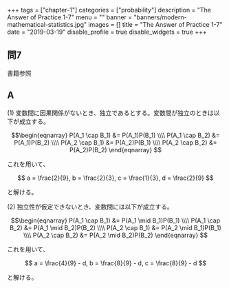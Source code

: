 +++
tags = ["chapter-1"]
categories = ["probability"]
description = "The Answer of Practice 1-7"
menu = ""
banner = "banners/modern-mathematical-statistics.jpg"
images = []
title = "The Answer of Practice 1-7"
date = "2019-03-19"
disable_profile = true
disable_widgets = true
+++

## 問7
書籍参照

## A
(1) 変数間に因果関係がないとき、独立であるとする。変数間が独立のときは以下が成立する。

$$\begin{eqnarray}
P(A_1 \cap B_1) &= P(A_1)P(B_1) \\\\ 
P(A_1 \cap B_2) &= P(A_1)P(B_2) \\\\ 
P(A_2 \cap B_1) &= P(A_2)P(B_1) \\\\ 
P(A_2 \cap B_2) &= P(A_2)P(B_2) 
\end{eqnarray} $$

これを用いて、 

$$
a = \frac{2}{9}, b = \frac{2}{3}, c = \frac{1}{3}, d = \frac{2}{9} 
$$

と解ける。

(2) 独立性が仮定できないとき、変数間には以下が成立する。

$$\begin{eqnarray}
P(A_1 \cap B_1) &= P(A_1 \mid B_1)P(B_1) \\\\ 
P(A_1 \cap B_2) &= P(A_1 \mid B_2)P(B_2) \\\\ 
P(A_2 \cap B_1) &= P(A_2 \mid B_1)P(B_1) \\\\ 
P(A_2 \cap B_2) &= P(A_2 \mid B_2)P(B_2) 
\end{eqnarray} $$

これを用いて、

$$
a = \frac{4}{9} - d, b = \frac{8}{9} - d, c = \frac{8}{9} - d 
$$

と解ける。

